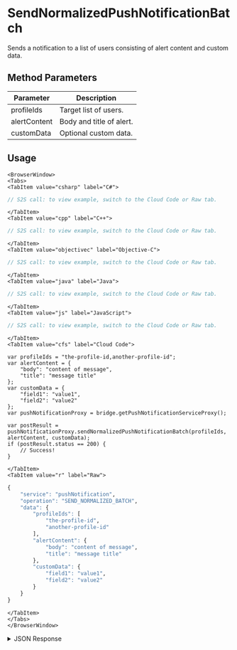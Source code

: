 # SendNormalizedPushNotificationBatch

Sends a notification to a list of users consisting of alert content and custom data.

<PartialServop service_name="pushNotification" operation_name="SEND_NORMALIZED_BATCH" />

## Method Parameters
Parameter | Description
--------- | -----------
profileIds | Target list of users. 
alertContent | Body and title of alert. 
customData | Optional custom data. 

## Usage

```mdx-code-block
<BrowserWindow>
<Tabs>
<TabItem value="csharp" label="C#">
```

```csharp
// S2S call: to view example, switch to the Cloud Code or Raw tab.
```

```mdx-code-block
</TabItem>
<TabItem value="cpp" label="C++">
```

```cpp
// S2S call: to view example, switch to the Cloud Code or Raw tab.
```

```mdx-code-block
</TabItem>
<TabItem value="objectivec" label="Objective-C">
```

```objectivec
// S2S call: to view example, switch to the Cloud Code or Raw tab.
```

```mdx-code-block
</TabItem>
<TabItem value="java" label="Java">
```

```java
// S2S call: to view example, switch to the Cloud Code or Raw tab.
```

```mdx-code-block
</TabItem>
<TabItem value="js" label="JavaScript">
```

```javascript
// S2S call: to view example, switch to the Cloud Code or Raw tab.
```

```mdx-code-block
</TabItem>
<TabItem value="cfs" label="Cloud Code">
```

```cfscript
var profileIds = "the-profile-id,another-profile-id";
var alertContent = {
	"body": "content of message",
	"title": "message title"
};
var customData = {
	"field1": "value1",
	"field2": "value2"
};
var pushNotificationProxy = bridge.getPushNotificationServiceProxy();

var postResult = pushNotificationProxy.sendNormalizedPushNotificationBatch(profileIds, alertContent, customData);
if (postResult.status == 200) {
    // Success!
}
```

```mdx-code-block
</TabItem>
<TabItem value="r" label="Raw">
```

```r
{
	"service": "pushNotification",
	"operation": "SEND_NORMALIZED_BATCH",
	"data": {
		"profileIds": [
			"the-profile-id",
			"another-profile-id"
		],
		"alertContent": {
			"body": "content of message",
			"title": "message title"
		},
		"customData": {
			"field1": "value1",
			"field2": "value2"
		}
	}
}
```

```mdx-code-block
</TabItem>
</Tabs>
</BrowserWindow>
```

<details>
<summary>JSON Response</summary>

```json
{
    "packetId": 1,
    "messageResponses": [
        {
            "status": 200,
            "data": null
        }
    ]
}
```
</details>

